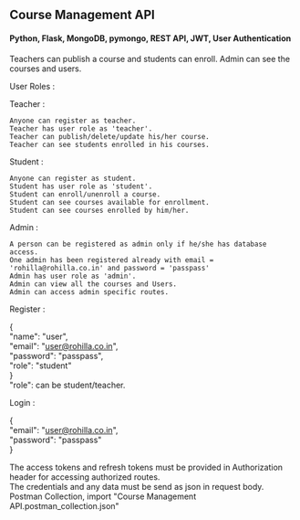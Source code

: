 ## Course Management API

#### Python, Flask, MongoDB, pymongo, REST API, JWT, User Authentication

Teachers can publish a course and students can enroll.
Admin can see the courses and users.

User Roles :

  Teacher :
    
    Anyone can register as teacher.
    Teacher has user role as 'teacher'.
    Teacher can publish/delete/update his/her course.
    Teacher can see students enrolled in his courses.

  Student :

    Anyone can register as student.
    Student has user role as 'student'.
    Student can enroll/unenroll a course.
    Student can see courses available for enrollment.
    Student can see courses enrolled by him/her.

  Admin :

    A person can be registered as admin only if he/she has database access.
    One admin has been registered already with email = 'rohilla@rohilla.co.in' and password = 'passpass'
    Admin has user role as 'admin'.
    Admin can view all the courses and Users.
    Admin can access admin specific routes.


Register :

  {<br/>
    "name": "user",<br/>
    "email": "user@rohilla.co.in",<br/>
    "password": "passpass",<br/>
    "role": "student"<br/>
  }<br/>
  "role": can be student/teacher.<br/>

Login :

  {<br/>
    "email": "user@rohilla.co.in",<br/>
    "password": "passpass"<br/>
  }<br/>

The access tokens and refresh tokens must be provided in Authorization header for accessing authorized routes.<br/>
The credentials and any data must be send as json in request body.<br/>
Postman Collection, import "Course Management API.postman_collection.json"<br/>

